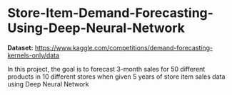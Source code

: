 # Store-Item-Demand-Forecasting-Using-Deep-Neural-Network

**Dataset:** https://www.kaggle.com/competitions/demand-forecasting-kernels-only/data

In this project, the goal is to forecast 3-month sales for 50 different products in 10 different stores when given 5 years of store item sales data using Deep Neural Network
